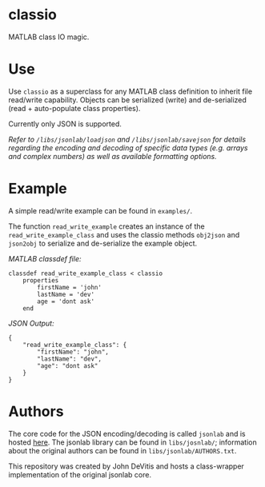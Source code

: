 # classio
MATLAB class IO magic.

# Use
Use `classio` as a superclass for any MATLAB class definition to inherit file read/write capability. Objects can be serialized (write) and de-serialized (read + auto-populate class properties).

Currently only JSON is supported.

*Refer to `/libs/jsonlab/loadjson` and `/libs/jsonlab/savejson` for details regarding the encoding and decoding of specific data types (e.g. arrays and complex numbers) as well as available formatting options.*

# Example
A simple read/write example can be found in `examples/`.

The function `read_write_example` creates an instance of the `read_write_example_class` and uses the classio methods `obj2json` and `json2obj` to serialize and de-serialize the example object.

*MATLAB classdef file:*
```
classdef read_write_example_class < classio
	properties
        firstName = 'john'
        lastName = 'dev'
        age = 'dont ask'
	end
```

*JSON Output:*
```
{
	"read_write_example_class": {
		"firstName": "john",
		"lastName": "dev",
		"age": "dont ask"
	}
}
```

# Authors
The core code for the JSON encoding/decoding is called `jsonlab` and is hosted [here](http://iso2mesh.sourceforge.net/cgi-bin/index.cgi?jsonlab). The jsonlab library can be found in `libs/josnlab/`; information about the original authors can be found in `libs/jsonlab/AUTHORS.txt`.

 This repository was created by John DeVitis and hosts a class-wrapper implementation of the original jsonlab core.
